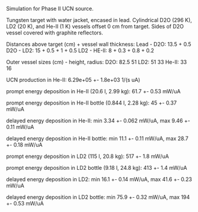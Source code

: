 Simulation for Phase II UCN source.

Tungsten target with water jacket, encased in lead.
Cylindrical D2O (296 K), LD2 (20 K), and He-II (1 K) vessels offset 0 cm from target.
Sides of D2O vessel covered with graphite reflectors.

Distances above target (cm) + vessel wall thickness:
Lead - D2O: 13.5 + 0.5
D2O - LD2: 15 + 0.5 + 1 + 0.5
LD2 - HE-II: 8 + 0.3 + 0.8 + 0.2

Outer vessel sizes (cm) - height, radius:
D2O: 82.5 51
LD2: 51 33
He-II: 33 16

UCN production in He-II:
6.29e+05 +- 1.8e+03 1/(s uA)

prompt energy deposition in He-II (20.6 l, 2.99 kg):
61.7 +- 0.53 mW/uA

prompt energy deposition in He-II bottle (0.844 l, 2.28 kg):
45 +- 0.37 mW/uA

delayed energy deposition in He-II:
min 3.34 +- 0.062 mW/uA, max 9.46 +- 0.11 mW/uA

delayed energy deposition in He-II bottle:
min 11.1 +- 0.11 mW/uA, max 28.7 +- 0.18 mW/uA

prompt energy deposition in LD2 (115 l, 20.8 kg):
517 +- 1.8 mW/uA

prompt energy deposition in LD2 bottle (9.18 l, 24.8 kg):
413 +- 1.4 mW/uA

delayed energy deposition in LD2:
min 16.1 +- 0.14 mW/uA, max 41.6 +- 0.23 mW/uA

delayed energy deposition in LD2 bottle:
min 75.9 +- 0.32 mW/uA, max 194 +- 0.53 mW/uA


